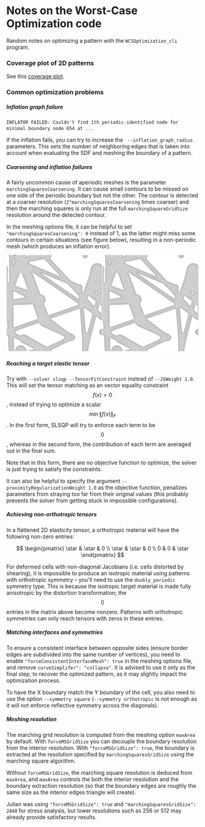 # Notes on the Worst-Case Optimization code

Random notes on optimizing a pattern with the `WCSOptimization_cli` program.

### Coverage plot of 2D patterns

See this [coverage plot](http://julianpanetta.com/2d_isosurface_hull_autocover_results/flipper.html).

### Common optimization problems

##### Inflation graph failure

```
INFLATOR FAILED: Couldn't find 1th periodic-identified node for minimal boundary node 654 at ...
```

If the inflation fails, you can try to increase the ` --inflation_graph_radius` parameters. This sets the number of neighboring edges that is taken into account when evaluating the SDF and meshing the boundary of a pattern.

##### Coarsening and inflation failures

A fairly uncommon cause of aperiodic meshes is the parameter `marchingSquaresCoarsening`. It can cause small contours to be missed on one side of the periodic boundary but not the other.
The contour is detected at a coarser resolution (`2^marchingSquaresCoarsening` times coarser) and then the marching squares is only run at the full `marchingSquareGridSize` resolution around the detected contour.

In the meshing options file, it can be helpful to set `"marchingSquaresCoarsening": 0` instead of 1, as the latter might miss some contours in certain situations (see figure below), resulting in a non-periodic mesh (which produces an inflation error).

![](img/coarsening_fail.png)

##### Reaching a target elastic tensor

Try with `--solver slsqp --TensorFitConstraint` instead of `--JSWeight 1.0`. This will set the tensor matching as an vector equality constraint $$f(x) = 0$$, instead of trying to optimize a scalar $$\min \lVert f(x) \rVert_F$$. In the first form, SLSQP will try to enforce each term to be $$0$$, whereas in the second form, the contribution of each term are averaged out in the final sum.

Note that in this form, there are no objective function to optimize, the solver is just trying to satisfy the constraints.

It can also be helpful to specify the argument `--proximityRegularizationWeight 1.0` as the objective function, penalizes parameters from straying too far from their original values (this probably prevents the solver from getting stuck in impossible configurations).

##### Achieving non-orthotropic tensors

In a flattened 2D elasticity tensor, a orthotropic material will have the following non-zero entries:

$$
\begin{pmatrix}
\star & \star & 0 \\
\star & \star & 0 \\
0     & 0     & \star
\end{pmatrix}
$$

For deformed cells with non-diagonal Jacobians (i.e. cells distorted by shearing), it is impossible to produce an isotropic material using patterns with orthotropic symmetry – you'll need to use the `doubly_periodic` symmetry type. This is because the isotropic target material is made fully anisotropic by the distortion transformation; the $$0$$ entries in the matrix above become nonzero.
Patterns with orthotropic symmetries can only reach tensors with zeros in these entries.

##### Matching interfaces and symmetries

To ensure a consistent interface between opposite sides (ensure border edges are subdivided into the same number of vertices), you need to enable `"forceConsistentInterfaceMesh": true` in the meshing options file, and remove `curveSimplifer": "collapse"`. It is advised to use it only as the final step, to recover the optimized pattern, as it may slightly impact the optimization process.

To have the X boundary match the Y boundary of the cell, you also need to use the option `--symmetry square` (`--symmetry orthotropic` is not enough as it will not enforce reflective symmetry across the diagonals).

##### Meshing resolution

The marching grid resolution is computed from the meshing option `maxArea` by default.
With `forceMSGridSize` you can decouple the boundary resolution from the interior resolution.
With `"forceMSGridSize": true`, the boundary is extracted at the resolution specified by `marchingSquaresGridSize` using the marching square algorithm.

Without `forceMSGridSize`, the marching square resolution is deduced from `maxArea`, and `maxArea` controls the both the interior resolution and the boundary extraction resolution (so that the boundary edges are roughly the same size as the interior edges triangle will create).

Julian was using `"forceMSGridSize": true` and `"marchingSquaresGridSize": 2048` for stress analysis, but lower resolutions such as 256 or 512 may already provide satisfactory results.
